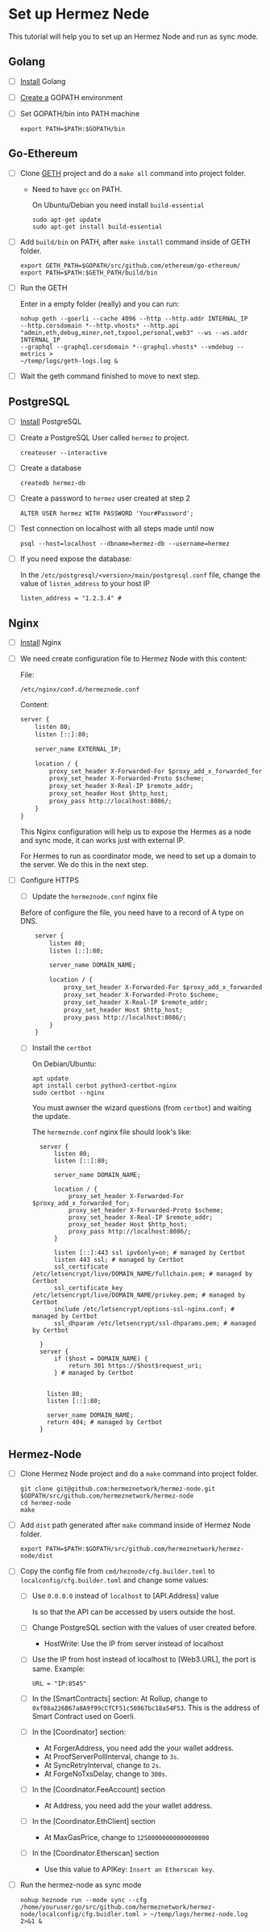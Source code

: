 # Set up Hermez Nede

This tutorial will help you to set up an Hermez Node and run as sync mode.

## Golang

- [ ] [Install](https://golang.org/doc/install#install) Golang
- [ ] [Create a](https://golang.org/doc/gopath_code#GOPATH) GOPATH environment
- [ ] Set GOPATH/bin into PATH machine

    ```command
    export PATH=$PATH:$GOPATH/bin
    ```

## Go-Ethereum

- [ ] Clone [GETH](https://github.com/ethereum/go-ethereum) project and do a `make all` command into project folder.
  - Need to have `gcc` on PATH.

    On Ubuntu/Debian you need install `build-essential`

    ```command
    sudo apt-get update
    sudo apt-get install build-essential
    ```

- [ ] Add `build/bin` on PATH, after `make install` command inside of GETH
folder.

    ```command
    export GETH_PATH=$GOPATH/src/github.com/ethereum/go-ethereum/
    export PATH=$PATH:$GETH_PATH/build/bin
    ```

- [ ] Run the GETH

    Enter in a empty folder (really) and you can run:

    ```command
    nohup geth --goerli --cache 4096 --http --http.addr INTERNAL_IP
    --http.corsdomain *--http.vhosts* --http.api
    "admin,eth,debug,miner,net,txpool,personal,web3" --ws --ws.addr INTERNAL_IP
    --graphql --graphql.corsdomain *--graphql.vhosts* --vmdebug --metrics >
    ~/temp/logs/geth-logs.log &
    ```

- [ ] Wait the geth command finished to move to next step.

## PostgreSQL

- [ ] [Install](https://www.postgresql.org/download/) PostgreSQL
- [ ] Create a PostgreSQL User called `hermez` to project.

    ```command
    createuser --interactive
    ```

- [ ] Create a database

    ```command
    createdb hermez-db
    ```

- [ ] Create a password to `hermez` user created at step 2

    ```command
    ALTER USER hermez WITH PASSWORD 'Your#Password';
    ```

- [ ] Test connection on localhost with all steps made until now

    ```command
    psql --host=localhost --dbname=hermez-db --username=hermez
    ```

- [ ] If you need expose the database:

    In the `/etc/postgresql/<version>/main/postgresql.conf` file, change the value of `listen_address` to your host IP

    ```command
    listen_address = "1.2.3.4" #
    ```

## Nginx

- [ ] [Install](https://www.nginx.com/resources/wiki/start/topics/tutorials/install/) Nginx

- [ ] We need create configuration file to Hermez Node with this content:

    File:

    ```command
    /etc/nginx/conf.d/hermeznode.conf
    ```

    Content:

    ```txt
    server {
        listen 80;
        listen [::]:80;

        server_name EXTERNAL_IP;

        location / {
            proxy_set_header X-Forwarded-For $proxy_add_x_forwarded_for;
            proxy_set_header X-Forwarded-Proto $scheme;
            proxy_set_header X-Real-IP $remote_addr;
            proxy_set_header Host $http_host;
            proxy_pass http://localhost:8086/;
        }
    }
    ```

    This Nginx configuration will help us to expose the Hermes as a node and sync mode, it can works just with external IP.

    For Hermes to run as coordinator mode, we need to set up a domain to the server. We do this in the next step.

- [ ] Configure HTTPS
    - [ ] Update the `hermeznode.conf` nginx file


    Before of configure the file, you need have to a record of A type on DNS.

    ```txt
        server {
            listen 80;
            listen [::]:80;

            server_name DOMAIN_NAME;

            location / {
                proxy_set_header X-Forwarded-For $proxy_add_x_forwarded_for;
                proxy_set_header X-Forwarded-Proto $scheme;
                proxy_set_header X-Real-IP $remote_addr;
                proxy_set_header Host $http_host;
                proxy_pass http://localhost:8086/;
            }
        }
    ```

    - [ ] Install the `certbot`

      On Debian/Ubuntu:

      ```command
      apt update
      apt install cerbot python3-certbot-nginx
      sudo certbot --nginx
      ```

      You must awnser the wizard questions (from `certbot`) and waiting the update.

      The `hermeznde.conf` nginx file should look's like:
      ```text
        server {
            listen 80;
            listen [::]:80;

            server_name DOMAIN_NAME;

            location / {
                proxy_set_header X-Forwarded-For $proxy_add_x_forwarded_for;
                proxy_set_header X-Forwarded-Proto $scheme;
                proxy_set_header X-Real-IP $remote_addr;
                proxy_set_header Host $http_host;
                proxy_pass http://localhost:8086/;
            }

            listen [::]:443 ssl ipv6only=on; # managed by Certbot
            listen 443 ssl; # managed by Certbot
            ssl_certificate /etc/letsencrypt/live/DOMAIN_NAME/fullchain.pem; # managed by Certbot
            ssl_certificate_key /etc/letsencrypt/live/DOMAIN_NAME/privkey.pem; # managed by Certbot
            include /etc/letsencrypt/options-ssl-nginx.conf; # managed by Certbot
            ssl_dhparam /etc/letsencrypt/ssl-dhparams.pem; # managed by Certbot

        }
        server {
            if ($host = DOMAIN_NAME) {
                return 301 https://$host$request_uri;
            } # managed by Certbot


          listen 80;
          listen [::]:80;

          server_name DOMAIN_NAME;
          return 404; # managed by Certbot
        }
      ```


## Hermez-Node

- [ ] Clone Hermez Node project and do a `make` command into project folder.

    ```command
    git clone git@github.com:hermeznetwork/hermez-node.git $GOPATH/src/github.com/hermeznetwork/hermez-node
    cd hermez-node
    make
    ```

- [ ] Add `dist` path generated after `make` command inside of Hermez Node
folder.

    ```command
    export PATH=$PATH:$GOPATH/src/github.com/hermeznetwork/hermez-node/dist
    ```

- [ ] Copy the config file from `cmd/heznode/cfg.builder.toml` to
`localconfig/cfg.builder.toml` and change some values:
  - [ ] Use `0.0.0.0` instead of `localhost` to [API.Address] value

    Is so that the API can be accessed by users outside the host.

  - [ ] Change PostgreSQL section with the values of user created before.
    - HostWrite:  Use the IP from server instead of localhost

  - [ ] Use the IP from host instead of localhost to [Web3.URL], the port is same.
    Example:

    ```text
    URL = "IP:8545"
    ```

  - [ ] In the [SmartContracts] section:
    At Rollup, change to `0xf08a226B67a8A9f99cCfCF51c50867bc18a54F53`. 
    This is the address of Smart Contract used on Goerli.
  - [ ] In the [Coordinator] section:
    - At ForgerAddress, you need add the your wallet address.
    - At ProofServerPollInterval, change to `3s`.
    - At SyncRetryInterval, change to `2s`.
    - At ForgeNoTxsDelay, change to `300s`.
  - [ ] In the [Coordinator.FeeAccount] section
    - At Address, you need add the your wallet address.
  - [ ] In the [Coordinator.EthClient] section
    - At MaxGasPrice, change to `12500000000000000000`
  - [ ] In the [Coordinator.Etherscan] section
    - Use this value to APIKey: `Insert an Etherscan key`.

- [ ] Run the hermez-node as sync mode

    ```command
    nohup heznode run --mode sync --cfg /home/youruser/go/src/github.com/hermeznetwork/hermez-node/localconfig/cfg.buidler.toml > ~/temp/logs/hermez-node.log 2>&1 &
    ```
